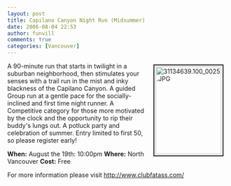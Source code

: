 ```yaml
---
layout: post
title: Capilano Canyon Night Run (Midsummer)
date: 2006-08-04 22:53
author: funvill
comments: true
categories: [Vancouver]
---
```

<a href="/blog/wp-content/uploads/2006/07/31134639.100_0025.JPG" rel="lightbox"><img src="/blog/wp-content/uploads/2006/07/.thumbs/.31134639.100_0025.JPG" alt="31134639.100_0025.JPG" title="31134639.100_0025.JPG" style="margin: 5px 10px; padding: 3px" align="right" border="2" height="200" width="150" /></a>

A 90-minute run that starts in twilight in a suburban neighborhood, then stimulates your senses with a trail run in the mist and inky blackness of the Capilano Canyon. A guided Group run at a gentle pace for the socially-inclined and first time night runner. A Competitive category for those more motivated by the clock and the opportunity to rip their buddy's lungs out. A potluck party and celebration of summer. Entry limited to first 50, so please register early!

<strong>When:</strong> August the 19th: 10:00pm
<strong>Where:</strong> North Vancouver
<strong>Cost:</strong> Free

For more information please visit
<a href="http://www.clubfatass.com/">http://www.clubfatass.com/</a>
